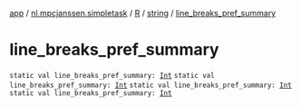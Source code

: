 [app](../../../index.md) / [nl.mpcjanssen.simpletask](../../index.md) / [R](../index.md) / [string](index.md) / [line_breaks_pref_summary](.)

# line_breaks_pref_summary

`static val line_breaks_pref_summary: `[`Int`](https://kotlinlang.org/api/latest/jvm/stdlib/kotlin/-int/index.html)
`static val line_breaks_pref_summary: `[`Int`](https://kotlinlang.org/api/latest/jvm/stdlib/kotlin/-int/index.html)
`static val line_breaks_pref_summary: `[`Int`](https://kotlinlang.org/api/latest/jvm/stdlib/kotlin/-int/index.html)
`static val line_breaks_pref_summary: `[`Int`](https://kotlinlang.org/api/latest/jvm/stdlib/kotlin/-int/index.html)